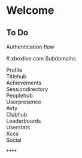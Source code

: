 # Welcome

## To Do

Authentication flow  
  
\#.xboxlive.com Subdomains  
  
Profile  
Titlehub  
Achievements  
Sessiondirectory  
Peoplehub  
Userpresence  
Avty  
Clubhub  
Leaderboards  
Userstats  
Xccs  
Social  


\*\*\*\*



